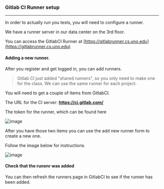 ### Gitlab CI Runner setup

----

In order to actually run you tests, you will need to configure a runner.

We have a runner server in our data center on the 3rd floor.

You can access the GitlabCI Runner at [https://gitlabrunner.cs.uno.edu](https://gitlabrunner.cs.uno.edu)

#### Adding a new runner.

After you register and get logged in, you can add runners.

> Gitlab CI just added "shared runners", so you only need to make one for the class. 
> We can use the same runner for each project.

You will need to get a couple of items from GitlabCI.

The URL for the CI server: **https://ci.gitlab.com/**

The token for the runner, which can be found here


![image](http://gdurl.com/C4dq)

After you have those two items you can use the add new runner form to create a new one.

Follow the image below for instructions.

![image](http://gdurl.com/dtrE)

#### Check that the runenr was added

You can then refresh the runners page in GitlabCI to see if the runner has been added.